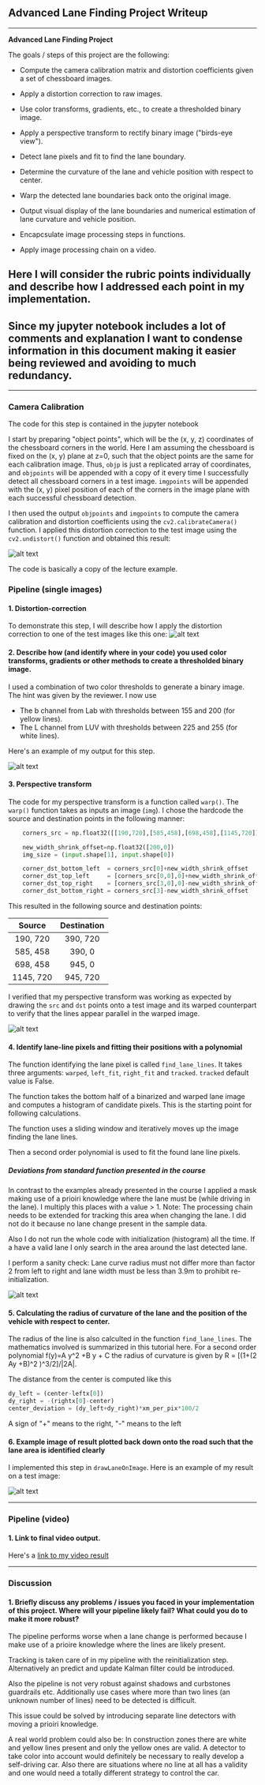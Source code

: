 ## Advanced Lane Finding Project Writeup


---

**Advanced Lane Finding Project**

The goals / steps of this project are the following:

* Compute the camera calibration matrix and distortion coefficients given a set of chessboard images.
* Apply a distortion correction to raw images.
* Use color transforms, gradients, etc., to create a thresholded binary image.
* Apply a perspective transform to rectify binary image ("birds-eye view").
* Detect lane pixels and fit to find the lane boundary.
* Determine the curvature of the lane and vehicle position with respect to center.
* Warp the detected lane boundaries back onto the original image.
* Output visual display of the lane boundaries and numerical estimation of lane curvature and vehicle position.

  

* Encapcsulate image processing steps in functions.
* Apply image processing chain on a video.

[//]: # (Image References)

[image1]: ./output_images/undistorted_chessboard.png "Undistorted"
[image2]: ./output_images/undistorted_sample.png "Road Transformed"
[image3]: ./output_images/binary_threshold.png "Binary Example"
[image4]: ./output_images/warped.png "Warp Example"
[image5]: ./output_images/line_pixels_and_fit.png "Fit Visual"
[image6]: ./output_images/result_layered_lane_boundaries.png "Output"
[video1]: ./project_video.mp4 "Video"


## Here I will consider the rubric points individually and describe how I addressed each point in my implementation. 

## Since my jupyter notebook includes a lot of comments and explanation I want to condense information in this document making it easier being reviewed and avoiding to much redundancy.

---


### Camera Calibration

The code for this step is contained in the jupyter notebook 

I start by preparing "object points", which will be the (x, y, z) coordinates of the chessboard corners in the world. Here I am assuming the chessboard is fixed on the (x, y) plane at z=0, such that the object points are the same for each calibration image.  Thus, `objp` is just a replicated array of coordinates, and `objpoints` will be appended with a copy of it every time I successfully detect all chessboard corners in a test image.  `imgpoints` will be appended with the (x, y) pixel position of each of the corners in the image plane with each successful chessboard detection.  

I then used the output `objpoints` and `imgpoints` to compute the camera calibration and distortion coefficients using the `cv2.calibrateCamera()` function.  I applied this distortion correction to the test image using the `cv2.undistort()` function and obtained this result: 

![alt text][image1]

The code is basically a copy of the lecture example.

### Pipeline (single images)

#### 1. Distortion-correction

To demonstrate this step, I will describe how I apply the distortion correction to one of the test images like this one:
![alt text][image2]

#### 2. Describe how (and identify where in your code) you used color transforms, gradients or other methods to create a thresholded binary image. 

I used a combination of two color thresholds to generate a binary image. The hint was given by the reviewer. I now use 

* The b channel from Lab with thresholds between 155 and 200 (for yellow lines).
* The L channel from LUV with thresholds between 225 and 255 (for white lines).

Here's an example of my output for this step. 

![alt text][image3]

#### 3. Perspective transform 

The code for my perspective transform is a function called `warp()`. The `warp()` function takes as inputs an image (`img`). I chose the hardcode the source and destination points in the following manner:

```python
    corners_src = np.float32([[190,720],[585,458],[698,458],[1145,720]])

    new_width_shrink_offset=np.float32([200,0])
    img_size = (input.shape[1], input.shape[0])

    corner_dst_bottom_left  = corners_src[0]+new_width_shrink_offset
    corner_dst_top_left     = [corners_src[0,0],0]+new_width_shrink_offset
    corner_dst_top_right    = [corners_src[3,0],0]-new_width_shrink_offset
    corner_dst_bottom_right = corners_src[3]-new_width_shrink_offset
```

This resulted in the following source and destination points:

| Source        | Destination   | 
|:-------------:|:-------------:| 
| 190, 720      | 390, 720      | 
| 585, 458      | 390, 0        |
| 698, 458      | 945, 0        |
| 1145, 720     | 945, 720      |

I verified that my perspective transform was working as expected by drawing the `src` and `dst` points onto a test image and its warped counterpart to verify that the lines appear parallel in the warped image.

![alt text][image4]

#### 4. Identify lane-line pixels and fitting their positions with a polynomial

The function identifying the lane pixel is called `find_lane_lines`. It takes three arguments: `warped`, `left_fit`, `right_fit` and `tracked`. `tracked` default value is False.

The function takes the bottom half of a binarized and warped lane image and computes a histogram of candidate pixels. This is the starting point for following calculations.

The function uses a sliding window and iteratively moves up the image finding the lane lines.

Then a second order polynomial is used to fit the found lane line pixels.

#####  Deviations from standard function presented in the course

In contrast to the examples already presented in the course I applied a mask making use of a prioiri knowledge where the lane must be (while driving in the lane). I multiply this places with a value > 1. Note: The processing chain needs to be extended  for tracking this area when changing the lane. I did not do it because no lane change present in the sample data.

Also I do not run the whole code with initialization (histogram) all the time. If a have a valid lane I only search in the area around the last detected lane.

I perform a sanity check: Lane curve radius must not differ more than factor 2 from left to right and lane width must be less than 3.9m to prohibit re-initialization.

![alt text][image5]

#### 5. Calculating the radius of curvature of the lane and the position of the vehicle with respect to center.

The radius of the line is also calculted in the function `find_lane_lines`. The mathematics involved is summarized in this tutorial here.
For a second order polynomial f(y)=A y^2 +B y + C the radius of curvature is given by R = [(1+(2 Ay +B)^2 )^3/2]/|2A|.

The distance from the center is computed like this

```python
dy_left = (center-leftx[0])
dy_right = -(rightx[0]-center)
center_deviation = (dy_left+dy_right)*xm_per_pix*100/2

```

A sign of "+" means to the right, "-" means to the left

#### 6. Example image of result plotted back down onto the road such that the lane area is identified clearly

I implemented this step in `drawLaneOnImage`. Here is an example of my result on a test image:

![alt text][image6]

---

### Pipeline (video)

#### 1. Link to final video output.

Here's a [link to my video result](./project_video.mp4)

---

### Discussion

#### 1. Briefly discuss any problems / issues you faced in your implementation of this project.  Where will your pipeline likely fail?  What could you do to make it more robust?

The pipeline performs worse when a lane change is performed because I make use of a prioire knowledge where the lines are likely present. 

Tracking is taken care of in my pipeline with the reinitialization step. Alternatively an predict and update Kalman filter could be introduced.

Also the pipeline is not very robust against shadows and curbstones guardrails etc. Additionally use cases where more than two lines (an unknown number of lines) need to be detected is difficult.

This issue could be solved by introducing separate line detectors with moving a prioiri knowledge.

A real world problem could also be: In construction zones there are white and yellow lines present and only the yellow ones are valid. A detector to take color into account would definitely be necessary to really develop a self-driving car. Also there are situations where no line at all has a validity and one would need a totally different strategy to control the car.

